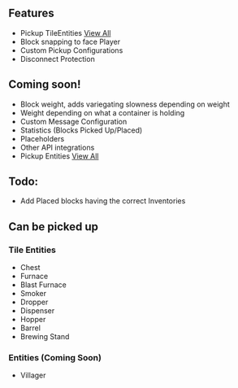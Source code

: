 ## Features

* Pickup TileEntities [View All](#tile-entities)
* Block snapping to face Player
* Custom Pickup Configurations
* Disconnect Protection

## Coming soon!

* Block weight, adds variegating slowness depending on weight
* Weight depending on what a container is holding
* Custom Message Configuration
* Statistics (Blocks Picked Up/Placed)
* Placeholders
* Other API integrations
* Pickup Entities [View All](#entities-coming-soon)

## Todo:
* Add Placed blocks having the correct Inventories

## Can be picked up
### Tile Entities
* Chest
* Furnace
* Blast Furnace
* Smoker
* Dropper
* Dispenser
* Hopper
* Barrel
* Brewing Stand
### Entities (Coming Soon)
* Villager
